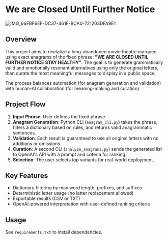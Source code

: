# We are Closed Until Further Notice

![IMG_66FBF6EF-DC37-461F-BCA0-721203DFA9E1](https://github.com/user-attachments/assets/6baac54e-e555-4353-9437-9cbeea00b2db)

## Overview
This project aims to revitalize a long-abandoned movie theatre marquee using exact anagrams of the fixed phrase: **"WE ARE CLOSED UNTIL FURTHER NOTICE STAY HEALTHY"**. The goal is to generate grammatically valid and emotionally resonant alternatives using only the original letters, then curate the most meaningful messages to display in a public space.

The process balances automation (for anagram generation and validation) with human-AI collaboration (for meaning-making and curation).

## Project Flow

1. **Input Phrase**: User defines the fixed phrase.
2. **Anagram Generation**: Python CLI (`anagram_cli.py`) takes the phrase, filters a dictionary based on rules, and returns valid anagrammatic sentences.
3. **Validation**: Each result is guaranteed to use all original letters with no additions or omissions.
4. **Curation**: A second CLI (`analyze_anagrams.py`) sends the generated list to OpenAI's API with a prompt and criteria for ranking.
5. **Selection**: The user selects top variants for real-world deployment.

## Key Features
- Dictionary filtering by max word length, prefixes, and suffixes
- Deterministic letter usage (no letter replacement allowed)
- Exportable results (CSV or TXT)
- OpenAI-powered interpretation with user-defined ranking criteria

## Usage
See `requirements.txt` to install dependencies.
